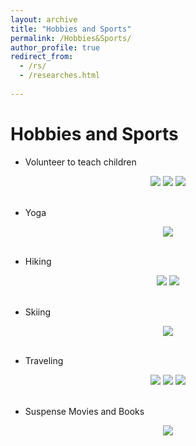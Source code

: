 ```yaml
---
layout: archive
title: "Hobbies and Sports"
permalink: /Hobbies&Sports/
author_profile: true
redirect_from:
  - /rs/
  - /researches.html
  
---
```



Hobbies and Sports
==================

* Volunteer to teach children
</div>
<div align="center">
<img src="/images/vo1.JPG">
<img src="/images/vo2.JPG">
<img src="/images/vo3.JPG">
</div>
<br/>

* Yoga
</div>
<div align="center">
<img src="/images/exer.jpg">
</div>
<br/>

* Hiking
</div>
<div align="center">
<img src="/images/Hik1.JPG">
<img src="/images/IMG_7856.jpg">
</div>
<br/>

* Skiing
</div>
<div align="center">
<img src="/images/Ski.JPG">
</div>
<br/>  

* Traveling
</div>
<div align="center">
<img src="/images/Tra1.JPG">
<img src="/images/Tra2.JPG">
<img src="/images/Fish1.JPG">
</div>
<br/>

* Suspense Movies and Books
</div>
<div align="center">
<img src="/images/Book1.JPG">
</div>
<br/>
